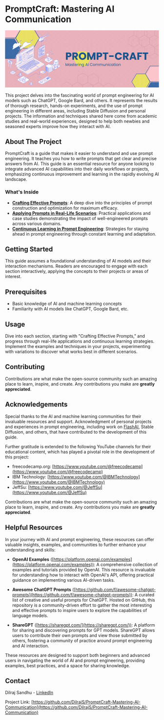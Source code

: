 # PromptCraft: Mastering AI Communication

![PromptCraft](images/PromptCraft.gif)

This project delves into the fascinating world of prompt engineering for AI models such as ChatGPT, Google Bard, and others. It represents the results of thorough research, hands-on experiments, and the use of prompt engineering in different areas, including Stable Diffusion and personal projects. The information and techniques shared here come from academic studies and real-world experiences, designed to help both newbies and seasoned experts improve how they interact with AI.

## About The Project

PromptCraft is a guide that makes it easier to understand and use prompt engineering. It teaches you how to write prompts that get clear and precise answers from AI. This guide is an essential resource for anyone looking to integrate advanced AI capabilities into their daily workflows or projects, emphasizing continuous improvement and learning in the rapidly evolving AI landscape.

### What's Inside

- **[Crafting Effective Prompts](Crafting_Effective_Prompts.md)**: A deep dive into the principles of prompt construction and optimization for maximum efficacy.
- **[Applying Prompts in Real-Life Scenarios](Applying_Prompts_in_Real-Life_Scenarios.md)**: Practical applications and case studies demonstrating the impact of well-engineered prompts across various domains.
- **[Continuous Learning in Prompt Engineering](Continuous_Learning_in_Prompt_Engineering.md)**: Strategies for staying ahead in prompt engineering through constant learning and adaptation.

## Getting Started

This guide assumes a foundational understanding of AI models and their interaction mechanisms. Readers are encouraged to engage with each section interactively, applying the concepts to their projects or areas of interest.

## Prerequisites

- Basic knowledge of AI and machine learning concepts
- Familiarity with AI models like ChatGPT, Google Bard, etc.

## Usage

Dive into each section, starting with "Crafting Effective Prompts," and progress through real-life applications and continuous learning strategies. Implement the examples and techniques in your projects, experimenting with variations to discover what works best in different scenarios.

## Contributing

Contributions are what make the open-source community such an amazing place to learn, inspire, and create. Any contributions you make are **greatly appreciated**.

## Acknowledgements

Special thanks to the AI and machine learning communities for their invaluable resources and support. Acknowledgment of personal projects and experiences in prompt engineering, including work on [FlashAI](https://github.com/DilrajS/FlashAI), Stable Diffusion, and others, that have contributed to the development of this guide.

Further gratitude is extended to the following YouTube channels for their educational content, which has played a pivotal role in the development of this project:

- freecodecamp.org: [https://www.youtube.com/@freecodecamp](https://www.youtube.com/@freecodecamp)
- IBM Technology: [https://www.youtube.com/@IBMTechnology](https://www.youtube.com/@IBMTechnology)
- JeffSu: [https://www.youtube.com/@JeffSu](https://www.youtube.com/@JeffSu)

Contributions are what make the open-source community such an amazing place to learn, inspire, and create. Any contributions you make are **greatly appreciated**.

## Helpful Resources

In your journey with AI and prompt engineering, these resources can offer valuable insights, examples, and communities to further enhance your understanding and skills:

- **OpenAI Examples** ([https://platform.openai.com/examples](https://platform.openai.com/examples)): A comprehensive collection of examples and tutorials provided by OpenAI. This resource is invaluable for understanding how to interact with OpenAI's API, offering practical guidance on implementing various AI-driven tasks.

- **Awesome ChatGPT Prompts** ([https://github.com/f/awesome-chatgpt-prompts](https://github.com/f/awesome-chatgpt-prompts)): A curated list of creative and useful prompts for ChatGPT. Hosted on GitHub, this repository is a community-driven effort to gather the most interesting and effective prompts to inspire users to explore the capabilities of language models.

- **ShareGPT** ([https://sharegpt.com/](https://sharegpt.com/)): A platform for sharing and discovering prompts for GPT models. ShareGPT allows users to contribute their own prompts and view those submitted by others, fostering a community of practice around prompt engineering and AI interaction.

These resources are designed to support both beginners and advanced users in navigating the world of AI and prompt engineering, providing examples, best practices, and a space for sharing knowledge.

## Contact

Dilraj Sandhu - [LinkedIn](https://linkedin.com/in/dilrajsandhu)

Project Link: [https://github.com/DilrajS/PromptCraft-Mastering-AI-Communication](https://github.com/DilrajS/PromptCraft-Mastering-AI-Communication)
